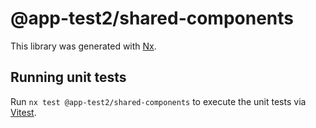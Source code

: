 # @app-test2/shared-components

This library was generated with [Nx](https://nx.dev).

## Running unit tests

Run `nx test @app-test2/shared-components` to execute the unit tests via [Vitest](https://vitest.dev/).
